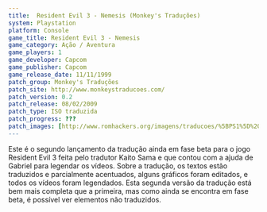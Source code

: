 ```yaml
---
title:  Resident Evil 3 - Nemesis (Monkey's Traduções)
system: Playstation
platform: Console
game_title: Resident Evil 3 - Nemesis
game_category: Ação / Aventura
game_players: 1
game_developer: Capcom
game_publisher: Capcom
game_release_date: 11/11/1999
patch_group: Monkey's Traduções
patch_site: http://www.monkeystraducoes.com/
patch_version: 0.2
patch_release: 08/02/2009
patch_type: ISO traduzida
patch_progress: ???
patch_images: [http://www.romhackers.org/imagens/traducoes/%5BPS1%5D%20Resident%20Evil%203%20-%20Nemesis%20-%20Monkey's%20Tradu%C3%A7%C3%B5es%20-%201.jpg,http://www.romhackers.org/imagens/traducoes/%5BPS1%5D%20Resident%20Evil%203%20-%20Nemesis%20-%20Monkey's%20Tradu%C3%A7%C3%B5es%20-%202.jpg,http://www.romhackers.org/imagens/traducoes/%5BPS1%5D%20Resident%20Evil%203%20-%20Nemesis%20-%20Monkey's%20Tradu%C3%A7%C3%B5es%20-%203.jpg]
---
```

Este é o segundo lançamento da tradução ainda em fase beta para o jogo Resident Evil 3 feita pelo tradutor Kaito Sama e que contou com a ajuda de Gabriel para legendar os vídeos. Sobre a tradução, os textos estão traduzidos e parcialmente acentuados, alguns gráficos foram editados, e todos os vídeos foram legendados. Esta segunda versão da tradução está bem mais completa que a primeira, mas como ainda se encontra em fase beta, é possível ver elementos não traduzidos.